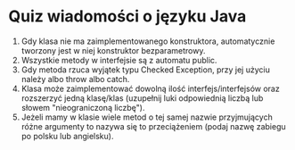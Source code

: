 # Quiz wiadomości o języku Java

1. Gdy klasa nie ma zaimplementowanego konstruktora, automatycznie tworzony jest w niej konstruktor bezparametrowy.
2. Wszystkie metody w interfejsie są z automatu public.
3. Gdy metoda rzuca wyjątek typu Checked Exception, przy jej użyciu należy albo throw albo catch.
4. Klasa może zaimplementować dowolną ilość interfejs/interfejsów oraz rozszerzyć jedną klasę/klas (uzupełnij luki odpowiednią liczbą lub słowem "nieograniczoną liczbę").
5. Jeżeli mamy w klasie wiele metod o tej samej nazwie przyjmujących różne argumenty to nazywa się to przeciążeniem (podaj nazwę zabiegu po polsku lub angielsku).
